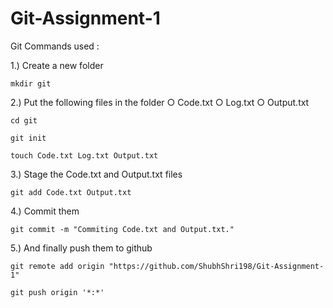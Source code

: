 # Git-Assignment-1

Git Commands used :

1.) Create a new folder 

	mkdir git

2.) Put the following files in the folder 
○ Code.txt 
○ Log.txt 
○ Output.txt

	cd git

	git init

	touch Code.txt Log.txt Output.txt

 
3.) Stage the Code.txt and Output.txt files 

	git add Code.txt Output.txt

4.) Commit them 

	git commit -m "Commiting Code.txt and Output.txt."

5.) And finally push them to github

	git remote add origin "https://github.com/ShubhShri198/Git-Assignment-1"

	git push origin '*:*'
